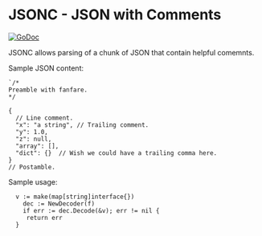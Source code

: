 # JSONC - JSON with Comments
[![GoDoc](https://godoc.org/github.com/msolo/jsonc?status.svg)](https://godoc.org/github.com/msolo/jsonc)

JSONC allows parsing of a chunk of JSON that contain helpful comemnts.


Sample JSON content:
```
`/*
Preamble with fanfare.
*/

{
  // Line comment.
  "x": "a string", // Trailing comment.
  "y": 1.0,
  "z": null,
  "array": [],
  "dict": {}  // Wish we could have a trailing comma here.
}
// Postamble.
```

Sample usage:
```
  v := make(map[string]interface{})
	dec := NewDecoder(f)
	if err := dec.Decode(&v); err != nil {
     return err
  }
```
